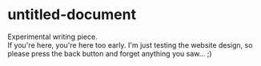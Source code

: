 # untitled-document
 Experimental writing piece.
 <br>
If you're here, you're here too early. I'm just testing the website design, so please press the back button and forget anything you saw...
;)
